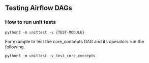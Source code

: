 ## Testing Airflow DAGs

### How to run unit tests
`python3 -m unittest -v {TEST-MODULE}`

For example to test the core_concepts DAG and its operators run the following.

`python3 -m unittest -v test_core_concepts`